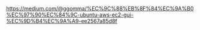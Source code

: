 https://medium.com/@ggomma/%EC%9C%88%EB%8F%84%EC%9A%B0%EC%97%90%EC%84%9C-ubuntu-aws-ec2-gui-%EC%9D%B4%EC%9A%A9-ee2567a85d8f
